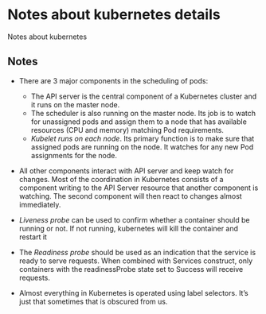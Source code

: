 # Notes about kubernetes details

Notes about kubernetes

## Notes

* There are 3 major components in the scheduling of pods:
  * The API server is the central component of a Kubernetes cluster and it runs on the master node.
  * The scheduler is also running on the master node. Its job is to watch for unassigned pods and assign them to a node that has available resources (CPU and memory) matching Pod requirements.
  * *Kubelet runs on each node*. Its primary function is to make sure that assigned pods are running on the node. It watches for any new Pod assignments for the node.

* All other components interact with API server and keep watch for changes. Most of the coordination in Kubernetes consists of a component writing to the API Server resource that another component is watching. The second component will then react to changes almost immediately.

* *Liveness probe* can be used to confirm whether a container should be running or not. If not running, kubernetes will kill the container and restart it

* The *Readiness probe* should be used as an indication that the service is ready to serve requests. When combined with Services construct, only containers with the readinessProbe state set to Success will receive requests.

* Almost everything in Kubernetes is operated using label selectors. It’s just that sometimes that is obscured from us.
